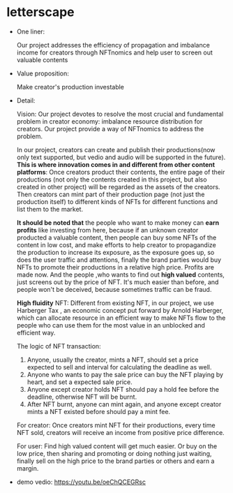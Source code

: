 # letterscape
* One liner: 

  Our project addresses the efficiency of propagation and imbalance income for creators through NFTnomics and help user to screen out valuable contents

* Value proposition:

  Make creator's production investable

* Detail:

  Vision: Our project devotes to resolve the most crucial and fundamental problem in creator economy: imbalance resource distribution for creators. Our project provide a way of NFTnomics to address the problem.

  In our project, creators can create and publish their productions(now only text supported, but vedio and audio will be supported in the future). **This is where innovation comes in and different from other content platforms**: Once creators product their contents, the entire page of their productions (not only the contents created in this project, but also created in other project) will be regarded as the assets of the creators. Then creators can mint part of their production page (not just the production itself) to different kinds of NFTs for different functions and list them to the market. 

  **It should be noted that** the people who want to make money can **earn profits** like investing from here, because if an unknown creator producted a valuable content, then people can buy some NFTs of the content in low cost, and make efforts to help creator to propagandize the production to increase its exposure, as the exposure goes up, so does the user traffic and attentions, finally the brand parties would buy NFTs to promote their productions in a relative high price. Profits are made now. And the people ,who wants to find out **high valued** contents, just screens out by the price of NFT. It's much easier than before, and people won't be deceived, because sometimes traffic can be fraud.

  **High fluidity** NFT: Different from existing NFT, in our project, we use Harberger Tax , an economic concept put forward by Arnold Harberger, which can allocate resource in an efficient way to make NFTs flow to the people who can use them for the most value in an unblocked and efficient way.

  The logic of  NFT transaction: 

  1. Anyone, usually the creator, mints a NFT, should set a price expected to sell and interval for calculating the deadline as well.
  2. Anyone who wants to pay the sale price can buy the NFT playing by heart, and set a expected sale price.
  3. Anyone except creator holds NFT should pay a hold fee before the deadline, otherwise NFT will be burnt.
  4. After NFT burnt, anyone can mint again, and anyone except creator mints a NFT existed before should pay a mint fee.

  For creator: Once creators mint NFT for their productions, every time NFT sold, creators will receive an income from positive price difference.

  For user: Find high valued content will get much easier. Or buy on the low price, then sharing and promoting or doing nothing just waiting, finally sell on the high price to the brand parties or others and earn a margin.

* demo vedio: https://youtu.be/oeChQCEGRsc